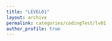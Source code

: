 ```yaml
---
title: "LEVEL01"
layout: archive
permalink: categories/codingTest/lv01
author_profile: true
---
```


